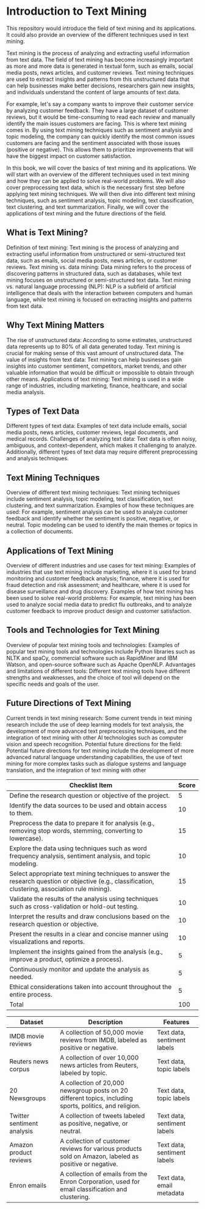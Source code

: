 # Introduction to Text Mining
 This repository would introduce the field of text mining and its applications. It could also provide an overview of the different techniques used in text mining.

Text mining is the process of analyzing and extracting useful information from text data. The field of text mining has become increasingly important as more and more data is generated in textual form, such as emails, social media posts, news articles, and customer reviews. Text mining techniques are used to extract insights and patterns from this unstructured data that can help businesses make better decisions, researchers gain new insights, and individuals understand the content of large amounts of text data.

For example, let's say a company wants to improve their customer service by analyzing customer feedback. They have a large dataset of customer reviews, but it would be time-consuming to read each review and manually identify the main issues customers are facing. This is where text mining comes in. By using text mining techniques such as sentiment analysis and topic modeling, the company can quickly identify the most common issues customers are facing and the sentiment associated with those issues (positive or negative). This allows them to prioritize improvements that will have the biggest impact on customer satisfaction.

In this book, we will cover the basics of text mining and its applications. We will start with an overview of the different techniques used in text mining and how they can be applied to solve real-world problems. We will also cover preprocessing text data, which is the necessary first step before applying text mining techniques. We will then dive into different text mining techniques, such as sentiment analysis, topic modeling, text classification, text clustering, and text summarization. Finally, we will cover the applications of text mining and the future directions of the field.

## What is Text Mining?

Definition of text mining: Text mining is the process of analyzing and extracting useful information from unstructured or semi-structured text data, such as emails, social media posts, news articles, or customer reviews.
Text mining vs. data mining: Data mining refers to the process of discovering patterns in structured data, such as databases, while text mining focuses on unstructured or semi-structured text data.
Text mining vs. natural language processing (NLP): NLP is a subfield of artificial intelligence that deals with the interaction between computers and human language, while text mining is focused on extracting insights and patterns from text data.

## Why Text Mining Matters

The rise of unstructured data: According to some estimates, unstructured data represents up to 80% of all data generated today. Text mining is crucial for making sense of this vast amount of unstructured data.
The value of insights from text data: Text mining can help businesses gain insights into customer sentiment, competitors, market trends, and other valuable information that would be difficult or impossible to obtain through other means.
Applications of text mining: Text mining is used in a wide range of industries, including marketing, finance, healthcare, and social media analysis.
## Types of Text Data

Different types of text data: Examples of text data include emails, social media posts, news articles, customer reviews, legal documents, and medical records.
Challenges of analyzing text data: Text data is often noisy, ambiguous, and context-dependent, which makes it challenging to analyze. Additionally, different types of text data may require different preprocessing and analysis techniques.
## Text Mining Techniques

Overview of different text mining techniques: Text mining techniques include sentiment analysis, topic modeling, text classification, text clustering, and text summarization.
Examples of how these techniques are used: For example, sentiment analysis can be used to analyze customer feedback and identify whether the sentiment is positive, negative, or neutral. Topic modeling can be used to identify the main themes or topics in a collection of documents.
## Applications of Text Mining

Overview of different industries and use cases for text mining: Examples of industries that use text mining include marketing, where it is used for brand monitoring and customer feedback analysis; finance, where it is used for fraud detection and risk assessment; and healthcare, where it is used for disease surveillance and drug discovery.
Examples of how text mining has been used to solve real-world problems: For example, text mining has been used to analyze social media data to predict flu outbreaks, and to analyze customer feedback to improve product design and customer satisfaction.

## Tools and Technologies for Text Mining

Overview of popular text mining tools and technologies: Examples of popular text mining tools and technologies include Python libraries such as NLTK and spaCy, commercial software such as RapidMiner and IBM Watson, and open-source software such as Apache OpenNLP.
Advantages and limitations of different tools: Different text mining tools have different strengths and weaknesses, and the choice of tool will depend on the specific needs and goals of the user.

## Future Directions of Text Mining

Current trends in text mining research: Some current trends in text mining research include the use of deep learning models for text analysis, the development of more advanced text preprocessing techniques, and the integration of text mining with other AI technologies such as computer vision and speech recognition.
Potential future directions for the field: Potential future directions for text mining include the development of more advanced natural language understanding capabilities, the use of text mining for more complex tasks such as dialogue systems and language translation, and the integration of text mining with other

| Checklist Item | Score |
| --- | --- |
| Define the research question or objective of the project. | 5 |
| Identify the data sources to be used and obtain access to them. | 10 |
| Preprocess the data to prepare it for analysis (e.g., removing stop words, stemming, converting to lowercase). | 15 |
| Explore the data using techniques such as word frequency analysis, sentiment analysis, and topic modeling. | 10 |
| Select appropriate text mining techniques to answer the research question or objective (e.g., classification, clustering, association rule mining). | 15 |
| Validate the results of the analysis using techniques such as cross-validation or hold-out testing. | 10 |
| Interpret the results and draw conclusions based on the research question or objective. | 10 |
| Present the results in a clear and concise manner using visualizations and reports. | 10 |
| Implement the insights gained from the analysis (e.g., improve a product, optimize a process). | 5 |
| Continuously monitor and update the analysis as needed. | 5 |
| Ethical considerations taken into account throughout the entire process. | 5 |
| Total | 100 |


| Dataset | Description | Features |
|---------|-------------|----------|
| IMDB movie reviews | A collection of 50,000 movie reviews from IMDB, labeled as positive or negative. | Text data, sentiment labels |
| Reuters news corpus | A collection of over 10,000 news articles from Reuters, labeled by topic. | Text data, topic labels |
| 20 Newsgroups | A collection of 20,000 newsgroup posts on 20 different topics, including sports, politics, and religion. | Text data, topic labels |
| Twitter sentiment analysis | A collection of tweets labeled as positive, negative, or neutral. | Text data, sentiment labels |
| Amazon product reviews | A collection of customer reviews for various products sold on Amazon, labeled as positive or negative. | Text data, sentiment labels |
| Enron emails | A collection of emails from the Enron Corporation, used for email classification and clustering. | Text data, email metadata |

